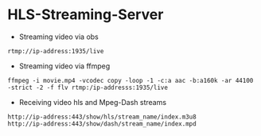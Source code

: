 # HLS-Streaming-Server

* Streaming video via obs
```
rtmp://ip-address:1935/live
```

* Streaming video via ffmpeg
```
ffmpeg -i movie.mp4 -vcodec copy -loop -1 -c:a aac -b:a160k -ar 44100 -strict -2 -f flv rtmp:/ip-addresss:1935/live
```

* Receiving video hls and Mpeg-Dash streams
```
http://ip-address:443/show/hls/stream_name/index.m3u8
http://ip-address:443/show/dash/stream_name/index.mpd
```
